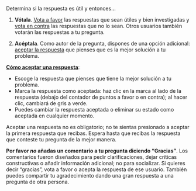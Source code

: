 Determina si la respuesta es útil y entonces...

1. **Vótala**. [Vota a favor][1] las respuestas que sean útiles y bien investigadas y [vota en contra][2] las respuestas que no lo sean. Otros usuarios también votarán las respuestas a tu pregunta.

2. **Acéptala**. Como autor de la pregunta, dispones de una opción adicional: [aceptar la respuesta][3] que pienses que es la mejor solución a tu problema.

**[Cómo aceptar una respuesta][4]**:

- Escoge la respuesta que pienses que tiene la mejor solución a tu problema.
- Marca la respuesta como aceptada: haz clic en la marca al lado de la respuesta (debajo del contador de puntos a favor o en contra); al hacer clic, cambiará de gris a verde.
- Puedes cambiar la respuesta aceptada o eliminar su estado como aceptada en cualquier momento.

Aceptar una respuesta no es obligatorio; no te sientas presionado a aceptar la primera respuesta que recibas. Espera hasta que recibas la respuesta que conteste tu pregunta de la mejor manera.

**Por favor *no* añadas un comentario a tu pregunta diciendo “Gracias”**. Los comentarios fueron diseñados para pedir clarificaciones, dejar críticas constructivas o añadir información adicional; no para socializar.  Si quieres decir “gracias”, vota a favor o acepta la respuesta de ese usuario.  También puedes compartir tu agradecimiento dando una gran respuesta a una pregunta de otra persona.


  [1]: https://es.stackoverflow.com/help/privileges/vote-up
  [2]: https://es.stackoverflow.com/help/privileges/vote-down
  [3]: https://es.stackoverflow.com/help/accepted-answer
  [4]: https://es.meta.stackoverflow.com/q/427/
